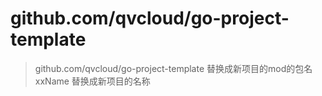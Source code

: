 # github.com/qvcloud/go-project-template


> github.com/qvcloud/go-project-template 替换成新项目的mod的包名
> xxName 替换成新项目的名称